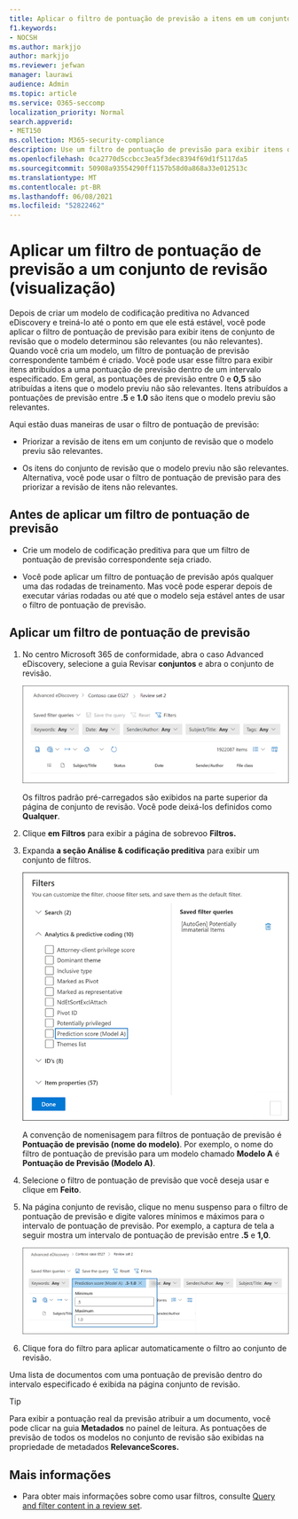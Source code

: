 ```yaml
---
title: Aplicar o filtro de pontuação de previsão a itens em um conjunto de revisão
f1.keywords:
- NOCSH
ms.author: markjjo
author: markjjo
ms.reviewer: jefwan
manager: laurawi
audience: Admin
ms.topic: article
ms.service: O365-seccomp
localization_priority: Normal
search.appverid:
- MET150
ms.collection: M365-security-compliance
description: Use um filtro de pontuação de previsão para exibir itens que um modelo de codificação preditivo como previsto como relevante ou não relevante.
ms.openlocfilehash: 0ca2770d5ccbcc3ea5f3dec8394f69d1f5117da5
ms.sourcegitcommit: 50908a93554290ff1157b58d0a868a33e012513c
ms.translationtype: MT
ms.contentlocale: pt-BR
ms.lasthandoff: 06/08/2021
ms.locfileid: "52822462"
---
```

# <a name="apply-a-prediction-score-filter-to-a-review-set-preview"></a>Aplicar um filtro de pontuação de previsão a um conjunto de revisão (visualização)

Depois de criar um modelo de codificação preditiva no Advanced eDiscovery e treiná-lo até o ponto em que ele está estável, você pode aplicar o filtro de pontuação de previsão para exibir itens de conjunto de revisão que o modelo determinou são relevantes (ou não relevantes). Quando você cria um modelo, um filtro de pontuação de previsão correspondente também é criado. Você pode usar esse filtro para exibir itens atribuídos a uma pontuação de previsão dentro de um intervalo especificado. Em geral, as pontuações de previsão entre 0 e **0,5** são atribuídas a itens que o modelo previu não são relevantes.  Itens atribuídos a pontuações de previsão entre **.5** e **1.0** são itens que o modelo previu são relevantes.

Aqui estão duas maneiras de usar o filtro de pontuação de previsão:

- Priorizar a revisão de itens em um conjunto de revisão que o modelo previu são relevantes.

- Os itens do conjunto de revisão que o modelo previu não são relevantes. Alternativa, você pode usar o filtro de pontuação de previsão para des priorizar a revisão de itens não relevantes.

## <a name="before-you-apply-a-prediction-score-filter"></a>Antes de aplicar um filtro de pontuação de previsão

- Crie um modelo de codificação preditiva para que um filtro de pontuação de previsão correspondente seja criado.

- Você pode aplicar um filtro de pontuação de previsão após qualquer uma das rodadas de treinamento. Mas você pode esperar depois de executar várias rodadas ou até que o modelo seja estável antes de usar o filtro de pontuação de previsão.

## <a name="apply-a-prediction-score-filter"></a>Aplicar um filtro de pontuação de previsão

1. No centro Microsoft 365 de conformidade, abra o caso Advanced eDiscovery, selecione a guia Revisar **conjuntos** e abra o conjunto de revisão.

   ![Clique em Filtros para exibir a página de sobrevoo Filtros](..\media\PredictionScoreFilter0.png)   

   Os filtros padrão pré-carregados são exibidos na parte superior da página de conjunto de revisão. Você pode deixá-los definidos como **Qualquer**.

2. Clique **em Filtros** para exibir a página de sobrevoo **Filtros.**

3. Expanda **a seção Análise & codificação preditiva** para exibir um conjunto de filtros.

      ![Filtro de pontuação de previsão na seção Análise & codificação preditiva](..\media\PredictionScoreFilter1.png)

   A convenção de nomenisagem para filtros de pontuação de previsão é **Pontuação de previsão (nome do modelo)**. Por exemplo, o nome do filtro de pontuação de previsão para um modelo chamado **Modelo A** é **Pontuação de Previsão (Modelo A)**.

4. Selecione o filtro de pontuação de previsão que você deseja usar e clique em **Feito**.

5. Na página conjunto de revisão, clique no menu suspenso para o filtro de pontuação de previsão e digite valores mínimos e máximos para o intervalo de pontuação de previsão. Por exemplo, a captura de tela a seguir mostra um intervalo de pontuação de previsão entre **.5** e **1,0**.

   ![Valores mínimos e máximos para o filtro de pontuação de previsão](..\media\PredictionScoreFilter2.png)

6. Clique fora do filtro para aplicar automaticamente o filtro ao conjunto de revisão.

  Uma lista de documentos com uma pontuação de previsão dentro do intervalo especificado é exibida na página conjunto de revisão. 

  > [!TIP]
  > Para exibir a pontuação real da previsão atribuir a um documento, você pode clicar na guia **Metadados** no painel de leitura. As pontuações de previsão de todos os modelos no conjunto de revisão são exibidas na propriedade de metadados **RelevanceScores.**

## <a name="more-information"></a>Mais informações

- Para obter mais informações sobre como usar filtros, consulte [Query and filter content in a review set](review-set-search.md).
